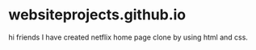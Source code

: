 # websiteprojects.github.io
hi friends I have created netflix home page clone by using html and css.
